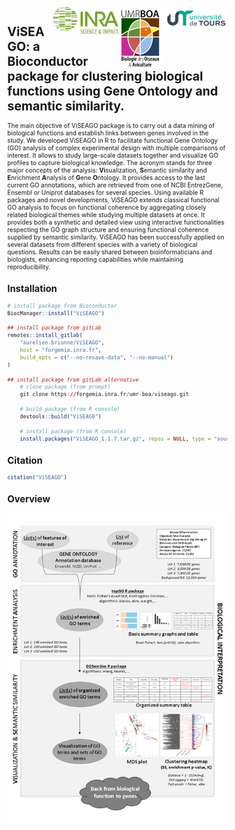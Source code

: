 <img src="./inst/extdata/univ.png" align="right"/>
<img src="./inst/extdata/boa.png" align="right"/>
<img src="./inst/extdata/inra.png" align="right"/>

# ViSEAGO: a Bioconductor package for clustering biological functions using Gene Ontology and semantic similarity.

The main objective of ViSEAGO package is to carry out a data mining of biological functions and establish links between genes involved in the study. We developed ViSEAGO in R to facilitate functional Gene Ontology (GO) analysis of complex experimental design with multiple comparisons of interest. It allows to study large-scale datasets together and visualize GO profiles to capture biological knowledge. The acronym stands for three major concepts of the analysis: **Vi**sualization, **S**emantic similarity and **E**nrichment **A**nalysis of **G**ene **O**ntology. It provides access to the last current GO annotations, which are retrieved from one of NCBI EntrezGene, Ensembl or Uniprot databases for several species. Using available R packages and novel developments, ViSEAGO extends classical functional GO analysis to focus on functional coherence by aggregating closely related biological themes while studying multiple datasets at once. It provides both a synthetic and detailed view using interactive functionalities respecting the GO graph structure and ensuring functional coherence supplied by semantic similarity. ViSEAGO has been successfully applied on several datasets from different species with a variety of biological questions. Results can be easily shared between bioinformaticians and biologists, enhancing reporting capabilities while maintaining reproducibility.

## Installation

```r
# install package from Bioconductor
BiocManager::install("ViSEAGO")

## install package from gitLab
remotes::install_gitlab(
    "aurelien.brionne/ViSEAGO",
    host = "forgemia.inra.fr",
    build_opts = c("--no-resave-data", "--no-manual")
)

## install package from gitLab alternative
    # clone package (from prompt)
    git clone https://forgemia.inra.fr/umr-boa/viseago.git

    # build package (from R console) 
    devtools::build("ViSEAGO")

    # install package (from R console)
    install.packages("ViSEAGO_1.1.7.tar.gz", repos = NULL, type = "source")
```

## Citation

```r
citation("ViSEAGO")
```

## Overview

![](./inst/extdata/figure2_BMCBioData.png)
